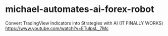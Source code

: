 # michael-automates-ai-forex-robot
Convert TradingView Indicators into Strategies with AI (IT FINALLY WORKS)
https://www.youtube.com/watch?v=ETuIpsL_7Mc
